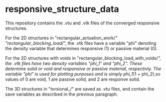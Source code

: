 # responsive_structure_data
This repository contains the .vtu and .vtk files of the converged responsive structures.

For the 2D structures in "rectangular_actuation_work/*" "rectangular_blocking_load/*", the .vtk files have a 
variable "phi" denoting the density variable that determines responsive (1) or passive material (0).

For the 2D structures with voids in "rectangular_blocking_load_with_voids/*", the .vtk files have two
density variables "phi_1" and "phi_2". These determine solid or void and responsive or passive material, respectivly. 
The variable "phi" is used for plotting purposes and is simply phi_1*(1 + phi_2),so values of 0 are void, 1 are passive solid, and 2 are responve solid.

The 3D structures in "torsional_*/*" are saved as .vtu files, and contain the save variables as described in the previous paragraph.
